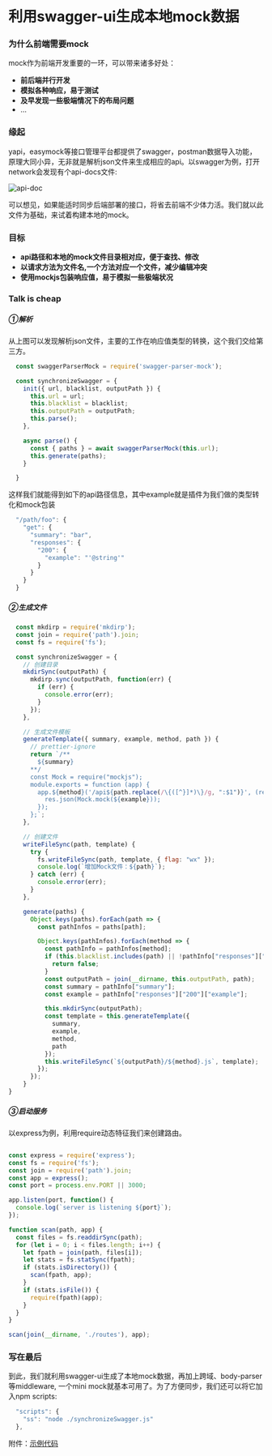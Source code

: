 利用swagger-ui生成本地mock数据
===
### 为什么前端需要mock

mock作为前端开发重要的一环，可以带来诸多好处：

- **前后端并行开发** 
- **模拟各种响应，易于测试**
- **及早发现一些极端情况下的布局问题**
- ...

### 缘起
yapi，easymock等接口管理平台都提供了swagger，postman数据导入功能，原理大同小异，无非就是解析json文件来生成相应的api。以swagger为例，打开network会发现有个api-docs文件:

![api-doc](https://raw.githubusercontent.com/zzf03680147/synchronizeSwagger/master/static/img/api-docs.png)


可以想见，如果能适时同步后端部署的接口，将省去前端不少体力活。我们就以此文件为基础，来试着构建本地的mock。

### 目标
- **api路径和本地的mock文件目录相对应，便于查找、修改**
- **以请求方法为文件名,一个方法对应一个文件，减少编辑冲突**
- **使用mockjs包装响应值，易于模拟一些极端状况** 


### Talk is cheap

##### ①解析

从上图可以发现解析json文件，主要的工作在响应值类型的转换，这个我们交给第三方。
```javascript
  const swaggerParserMock = require('swagger-parser-mock');

  const synchronizeSwagger = {
    init({ url, blacklist, outputPath }) {
      this.url = url;
      this.blacklist = blacklist;
      this.outputPath = outputPath;
      this.parse();
    },

    async parse() {
      const { paths } = await swaggerParserMock(this.url);
      this.generate(paths);
    }

  }
```

这样我们就能得到如下的api路径信息，其中example就是插件为我们做的类型转化和mock包装
```javascript
  "/path/foo": {
    "get": {
      "summary": "bar",
      "responses": {
        "200": {
          "example": "'@string'"
        }
      }
    }
  }
```

##### ②生成文件

```javascript
  const mkdirp = require('mkdirp');
  const join = require('path').join;
  const fs = require('fs');

  const synchronizeSwagger = {
    // 创建目录
    mkdirSync(outputPath) {
      mkdirp.sync(outputPath, function(err) {
        if (err) {
          console.error(err);
        }
      });
    },

    // 生成文件模板
    generateTemplate({ summary, example, method, path }) {
      // prettier-ignore
      return `/**
        ${summary}
      **/
      const Mock = require("mockjs");
      module.exports = function (app) {
        app.${method}('/api${path.replace(/\{([^}]*)\}/g, ":$1")}', (req, res) => {
          res.json(Mock.mock(${example}));
        });
      };`;
    },

    // 创建文件
    writeFileSync(path, template) {
      try {
        fs.writeFileSync(path, template, { flag: "wx" });
        console.log(`增加Mock文件：${path}`);
      } catch (err) {
        console.error(err);
      }
    },

    generate(paths) {
      Object.keys(paths).forEach(path => {
        const pathInfos = paths[path];

        Object.keys(pathInfos).forEach(method => {
          const pathInfo = pathInfos[method];
          if (this.blacklist.includes(path) || !pathInfo["responses"]["200"]) {
            return false;
          }
          const outputPath = join(__dirname, this.outputPath, path);
          const summary = pathInfo["summary"];
          const example = pathInfo["responses"]["200"]["example"];

          this.mkdirSync(outputPath);
          const template = this.generateTemplate({
            summary,
            example,
            method,
            path
          });
          this.writeFileSync(`${outputPath}/${method}.js`, template);
        });
      });
    }
}
```

##### ③启动服务
以express为例，利用require动态特征我们来创建路由。
```javascript

const express = require('express');
const fs = require('fs');
const join = require('path').join;
const app = express();
const port = process.env.PORT || 3000;

app.listen(port, function() {
  console.log(`server is listening ${port}`);
});

function scan(path, app) {
  const files = fs.readdirSync(path);
  for (let i = 0; i < files.length; i++) {
    let fpath = join(path, files[i]);
    let stats = fs.statSync(fpath);
    if (stats.isDirectory()) {
      scan(fpath, app);
    }
    if (stats.isFile()) {
      require(fpath)(app);
    }
  }
}

scan(join(__dirname, './routes'), app);

```

### 写在最后
到此，我们就利用swagger-ui生成了本地mock数据，再加上跨域、body-parser等middleware, 一个mini mock就基本可用了。为了方便同步，我们还可以将它加入npm scripts:

```javascript
  "scripts": {
    "ss": "node ./synchronizeSwagger.js"
  },
```

附件：[示例代码](https://github.com/zzf03680147/synchronizeSwagger)